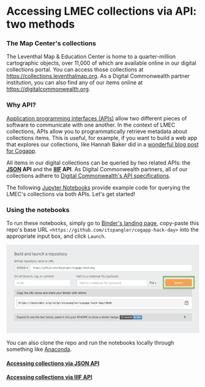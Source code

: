 # Accessing LMEC collections via API: two methods

### The Map Center's collections

The Leventhal Map & Education Center is home to a quarter-million cartographic objects, over 11,000 of which are available online in our digital collections portal. You can access those collections at <https://collections.leventhalmap.org>. As a Digital Commonwealth partner institution, you can also find any of our items online at <https://digitalcommonwealth.org>.

### Why API?

[Application programming interfaces (APIs)](https://developer.mozilla.org/en-US/docs/Learn/JavaScript/Client-side_web_APIs/Introduction) allow two different pieces of software to communicate with one another. In the context of LMEC collections, APIs allow you to programmatically retrieve metadata about collections items. This is useful, for example, if you want to build a web app that explores our collections, like Hannah Baker did in a [wonderful blog post for Cogapp](https://blog.cogapp.com/usa-states-challenge-b7d9b4fc027b).

All items in our digital collections can be queried by two related APIs: the **[JSON](https://developer.mozilla.org/en-US/docs/Web/JavaScript/Reference/Global_Objects/JSON) API** and the **[IIIF](https://iiif.io/) API**. As Digital Commonwealth partners, all of our collections adhere to [Digital Commonwealth's API specifications](https://digitalcommonwealth.org).

The following [Jupyter Notebooks](https://jupyter.org/about) provide example code for querying the LMEC's collections via both APIs. Let's get started!

### Using the notebooks

To run these notebooks, simply go to [Binder's landing page](https://mybinder.org), copy-paste this repo's base URL `<https://github.com/itspangler/cogapp-hack-day>` into the appropriate input box, and click `Launch`.

![binder](assets/binder.png)

You can also clone the repo and run the notebooks locally through something like [Anaconda](https://www.anaconda.com/).

#### [Accessing collections via JSON API](/01_json-api.ipynb)
#### [Accessing collections via IIIF API](/02_iiif-api.ipynb)